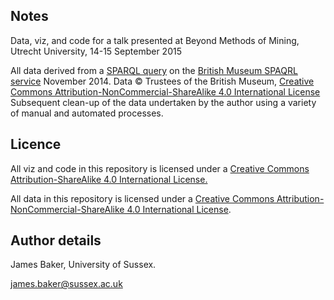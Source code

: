 ## Notes
Data, viz, and code for a talk presented at Beyond Methods of Mining, Utrecht University, 14-15 September 2015

All data derived from a [SPARQL query](https://gist.github.com/drjwbaker/713a8bfc5afb91017503) on the [British Museum SPAQRL service](http://collection.britishmuseum.org/sparql) November 2014. Data © Trustees of the British Museum, [Creative Commons Attribution-NonCommercial-ShareAlike 4.0 International License](http://creativecommons.org/licenses/by-nc-sa/4.0/) Subsequent clean-up of the data undertaken by the author using a variety of manual and automated processes.

## Licence

All viz and code in this repository is licensed under a [Creative Commons Attribution-ShareAlike 4.0 International License.](http://creativecommons.org/licenses/by-sa/4.0/)

All data in this repository is licensed under a [Creative Commons Attribution-NonCommercial-ShareAlike 4.0 International License](http://creativecommons.org/licenses/by-nc-sa/4.0/).

## Author details

James Baker, University of Sussex.

james.baker@sussex.ac.uk
